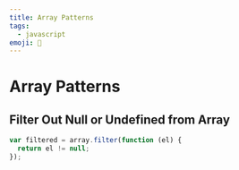 ```yaml
---
title: Array Patterns
tags:
  - javascript
emoji: 🎣
---
```


# Array Patterns

## Filter Out Null or Undefined from Array

```javascript
var filtered = array.filter(function (el) {
  return el != null;
});
```
